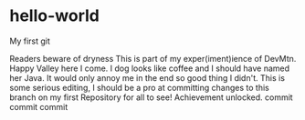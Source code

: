 # hello-world
My first git

Readers beware of dryness
  This is part of my exper(iment)ience of DevMtn. Happy Valley here I come. I dog looks like coffee and I should have named her Java.
  It would only annoy me in the end so good thing I didn't.  This is some serious editing, I should be a pro at committing changes to this branch on my first Repository for all to see! Achievement unlocked. 
 commit commit commit